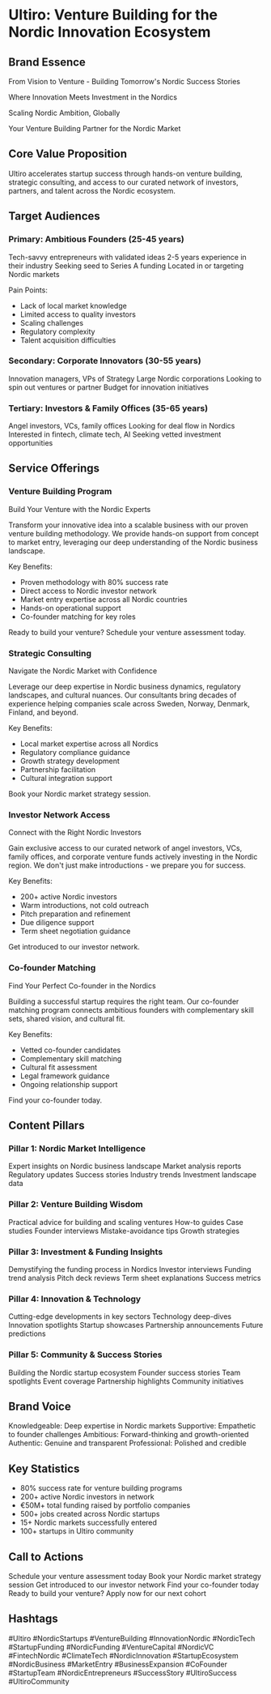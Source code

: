 # Ultiro: Venture Building for the Nordic Innovation Ecosystem

## Brand Essence

From Vision to Venture - Building Tomorrow's Nordic Success Stories

Where Innovation Meets Investment in the Nordics

Scaling Nordic Ambition, Globally

Your Venture Building Partner for the Nordic Market

## Core Value Proposition

Ultiro accelerates startup success through hands-on venture building, strategic consulting, and access to our curated network of investors, partners, and talent across the Nordic ecosystem.

## Target Audiences

### Primary: Ambitious Founders (25-45 years)

Tech-savvy entrepreneurs with validated ideas
2-5 years experience in their industry
Seeking seed to Series A funding
Located in or targeting Nordic markets

Pain Points:
- Lack of local market knowledge
- Limited access to quality investors
- Scaling challenges
- Regulatory complexity
- Talent acquisition difficulties

### Secondary: Corporate Innovators (30-55 years)

Innovation managers, VPs of Strategy
Large Nordic corporations
Looking to spin out ventures or partner
Budget for innovation initiatives

### Tertiary: Investors & Family Offices (35-65 years)

Angel investors, VCs, family offices
Looking for deal flow in Nordics
Interested in fintech, climate tech, AI
Seeking vetted investment opportunities

## Service Offerings

### Venture Building Program

Build Your Venture with the Nordic Experts

Transform your innovative idea into a scalable business with our proven venture building methodology. We provide hands-on support from concept to market entry, leveraging our deep understanding of the Nordic business landscape.

Key Benefits:
- Proven methodology with 80% success rate
- Direct access to Nordic investor network
- Market entry expertise across all Nordic countries
- Hands-on operational support
- Co-founder matching for key roles

Ready to build your venture? Schedule your venture assessment today.

### Strategic Consulting

Navigate the Nordic Market with Confidence

Leverage our deep expertise in Nordic business dynamics, regulatory landscapes, and cultural nuances. Our consultants bring decades of experience helping companies scale across Sweden, Norway, Denmark, Finland, and beyond.

Key Benefits:
- Local market expertise across all Nordics
- Regulatory compliance guidance
- Growth strategy development
- Partnership facilitation
- Cultural integration support

Book your Nordic market strategy session.

### Investor Network Access

Connect with the Right Nordic Investors

Gain exclusive access to our curated network of angel investors, VCs, family offices, and corporate venture funds actively investing in the Nordic region. We don't just make introductions - we prepare you for success.

Key Benefits:
- 200+ active Nordic investors
- Warm introductions, not cold outreach
- Pitch preparation and refinement
- Due diligence support
- Term sheet negotiation guidance

Get introduced to our investor network.

### Co-founder Matching

Find Your Perfect Co-founder in the Nordics

Building a successful startup requires the right team. Our co-founder matching program connects ambitious founders with complementary skill sets, shared vision, and cultural fit.

Key Benefits:
- Vetted co-founder candidates
- Complementary skill matching
- Cultural fit assessment
- Legal framework guidance
- Ongoing relationship support

Find your co-founder today.

## Content Pillars

### Pillar 1: Nordic Market Intelligence

Expert insights on Nordic business landscape
Market analysis reports
Regulatory updates
Success stories
Industry trends
Investment landscape data

### Pillar 2: Venture Building Wisdom

Practical advice for building and scaling ventures
How-to guides
Case studies
Founder interviews
Mistake-avoidance tips
Growth strategies

### Pillar 3: Investment & Funding Insights

Demystifying the funding process in Nordics
Investor interviews
Funding trend analysis
Pitch deck reviews
Term sheet explanations
Success metrics

### Pillar 4: Innovation & Technology

Cutting-edge developments in key sectors
Technology deep-dives
Innovation spotlights
Startup showcases
Partnership announcements
Future predictions

### Pillar 5: Community & Success Stories

Building the Nordic startup ecosystem
Founder success stories
Team spotlights
Event coverage
Partnership highlights
Community initiatives

## Brand Voice

Knowledgeable: Deep expertise in Nordic markets
Supportive: Empathetic to founder challenges
Ambitious: Forward-thinking and growth-oriented
Authentic: Genuine and transparent
Professional: Polished and credible

## Key Statistics

- 80% success rate for venture building programs
- 200+ active Nordic investors in network
- €50M+ total funding raised by portfolio companies
- 500+ jobs created across Nordic startups
- 15+ Nordic markets successfully entered
- 100+ startups in Ultiro community

## Call to Actions

Schedule your venture assessment today
Book your Nordic market strategy session
Get introduced to our investor network
Find your co-founder today
Ready to build your venture?
Apply now for our next cohort

## Hashtags

#Ultiro #NordicStartups #VentureBuilding #InnovationNordic #NordicTech #StartupFunding #NordicFunding #VentureCapital #NordicVC #FintechNordic #ClimateTech #NordicInnovation #StartupEcosystem #NordicBusiness #MarketEntry #BusinessExpansion #CoFounder #StartupTeam #NordicEntrepreneurs #SuccessStory #UltiroSuccess #UltiroCommunity